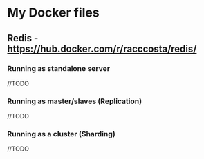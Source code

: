 # My Docker files

## Redis - https://hub.docker.com/r/racccosta/redis/
### Running as standalone server
//TODO

### Running as master/slaves (Replication)
//TODO

### Running as a cluster (Sharding)
//TODO

